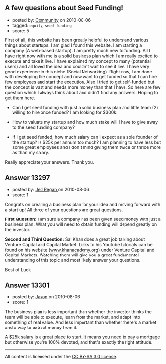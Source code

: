 ## A few questions about Seed Funding!

- posted by: [Community](https://stackexchange.com/users/-1/-1-community) on 2010-08-06
- tagged: `equity`, `seed-funding`
- score: 5

First of all, this website has been greatly helpful to understand various things about startups. I am glad I found this website. I am starting a company (A web-based startup). I am pretty much new to funding. All I have right now with me is a solid business plan which I am really excited to execute and take it live. I have explained my concept to many (potential users) and all loved the idea and couldn't wait to see it live. I have very good experience in this niche (Social Networking). Right now, I am done with developing the concept and now want to get funded so that I can hire few employees and start the execution. Also I tried to get self-funded but the concept is vast and needs more money than that I have. So here are few question which I always think about and didn't find any answers. Hoping to get them here.

 - Can I get seed funding with just a solid business plan and little team (2) willing to hire once funded? I am looking for $300k.

 - How to valuate my startup and how much stake will I have to give away to the seed funding company?

 - If I get seed funded, how much salary can I expect as a sole founder of the startup? Is $25k per annum too much? I am planning to have less but some great employees and I don't mind giving them twice or thrice more as than my salary.


Really appreciate your answers.
Thank you.


## Answer 13297

- posted by: [Jed Regan ](https://stackexchange.com/users/-1/1940-jed-regan) on 2010-08-06
- score: 1

Congrats on creating a business plan for your idea and moving forward with a start up!  All three of your questions are great questions. 

**First Question:**   I am sure a company has been given seed money with just a business plan.  What you will need to obtain funding will depend greatly on the investor.  

**Second and Third Question:** Sal Khan does a great job talking about Venture Capital and Capital Market.  Links to his Youtube tutorials can be found on his website (www.khanacademy.org) under Venture Capital and Capital Markets.  Watching them will give you a great fundamental understanding of this topic and most likely answer your questions.  

Best of Luck



## Answer 13301

- posted by: [Jason](https://stackexchange.com/users/-1/2-jason) on 2010-08-06
- score: 1

The business plan is less important than whether the investor thinks the team will be able to execute, learn from the market, and adapt into something of real value.  And less important than whether there's a market and a way to extract money from it.

A $25k salary is a great place to start.  It means you need to pay a mortgage but otherwise you're 100% devoted, and that's exactly the right attitude.



---

All content is licensed under the [CC BY-SA 3.0 license](https://creativecommons.org/licenses/by-sa/3.0/).
